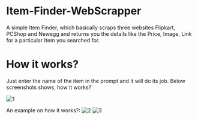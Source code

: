 # Item-Finder-WebScrapper
A simple Item Finder, which basically scraps three websites Flipkart, PCShop and Newegg and returns you the details like the Price, Image, Link for a particular Item you searched for. 

# How it works?
Just enter the name of the item in the prompt and it will do its job. 
Below screenshots shows, how it works?

![1](https://user-images.githubusercontent.com/64316945/159105395-8df573f7-60f7-4234-9453-27d53a6b7b37.PNG)

An example on how it works?:
![2](https://user-images.githubusercontent.com/64316945/159105255-65fe7ff0-a5e1-458f-8e7e-4cf17f39e03b.PNG)
![3](https://user-images.githubusercontent.com/64316945/159105256-d1050c44-4c45-4bcc-b499-acfc0a0d340e.PNG)
